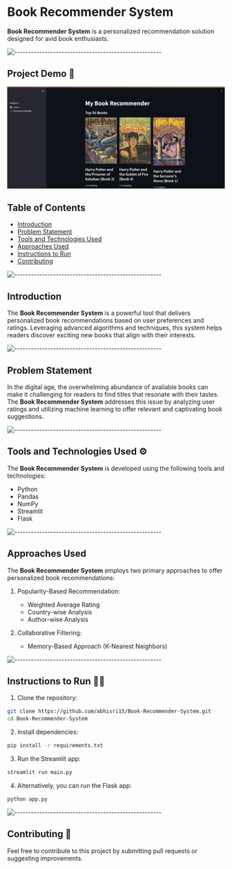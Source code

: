 # Book Recommender System

**Book Recommender System** is a personalized recommendation solution designed for avid book enthusiasts.

![-----------------------------------------------------](https://raw.githubusercontent.com/andreasbm/readme/master/assets/lines/colored.png)

## Project Demo 🎥

![Demo GIF](gif.gif)

## Table of Contents
- [Introduction](#introduction)
- [Problem Statement](#problem-statement)
- [Tools and Technologies Used](#tools-and-technologies-used)
- [Approaches Used](#approaches-used)
- [Instructions to Run](#instructions-to-run)
- [Contributing](#contributing)

![-----------------------------------------------------](https://raw.githubusercontent.com/andreasbm/readme/master/assets/lines/colored.png)

## Introduction

The **Book Recommender System** is a powerful tool that delivers personalized book recommendations based on user preferences and ratings. Leveraging advanced algorithms and techniques, this system helps readers discover exciting new books that align with their interests.

![-----------------------------------------------------](https://raw.githubusercontent.com/andreasbm/readme/master/assets/lines/colored.png)

## Problem Statement

In the digital age, the overwhelming abundance of available books can make it challenging for readers to find titles that resonate with their tastes. The **Book Recommender System** addresses this issue by analyzing user ratings and utilizing machine learning to offer relevant and captivating book suggestions.

![-----------------------------------------------------](https://raw.githubusercontent.com/andreasbm/readme/master/assets/lines/colored.png)

## Tools and Technologies Used ⚙️

The **Book Recommender System** is developed using the following tools and technologies:

- Python
- Pandas
- NumPy
- Streamlit
- Flask

![-----------------------------------------------------](https://raw.githubusercontent.com/andreasbm/readme/master/assets/lines/colored.png)

## Approaches Used

The **Book Recommender System** employs two primary approaches to offer personalized book recommendations:

1. Popularity-Based Recommendation:
   - Weighted Average Rating
   - Country-wise Analysis
   - Author-wise Analysis

2. Collaborative Filtering:
   - Memory-Based Approach (K-Nearest Neighbors)

![-----------------------------------------------------](https://raw.githubusercontent.com/andreasbm/readme/master/assets/lines/colored.png)

## Instructions to Run 🏃‍♂️

1. Clone the repository:

```bash
git clone https://github.com/abhisri15/Book-Recommender-System.git
cd Book-Recommender-System
```

2. Install dependencies:

```bash
pip install -r requirements.txt
```

3. Run the Streamlit app:

```bash
streamlit run main.py
```

4. Alternatively, you can run the Flask app:

```bash
python app.py
```

![-----------------------------------------------------](https://raw.githubusercontent.com/andreasbm/readme/master/assets/lines/colored.png)

## Contributing 🛂

Feel free to contribute to this project by submitting pull requests or suggesting improvements.
